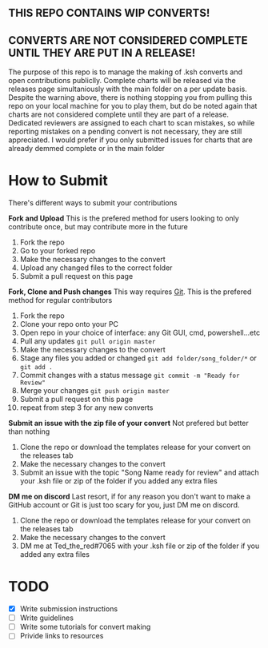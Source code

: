 ## THIS REPO CONTAINS WIP CONVERTS!

## CONVERTS ARE NOT CONSIDERED COMPLETE UNTIL THEY ARE PUT IN A RELEASE!

The purpose of this repo is to manage the making of .ksh converts and open contributions publiclly. Complete charts will be released via the releases page simultaniously with the main folder on a per update basis. Despite the warning above, there is nothing stopping you from pulling this repo on your local machine for you to play them, but do be noted again that charts are not considered complete until they are part of a release. Dedicated reviewers are assigned to each chart to scan mistakes, so while reporting mistakes on a pending convert is not necessary, they are still appreciated. I would prefer if you only submitted  issues for charts that are already demmed complete or in the main folder

# How to Submit

There's different ways to submit your contributions

**Fork and Upload**
This is the prefered method for users looking to only contribute once, but may contribute more in the future
1. Fork the repo
2. Go to your forked repo
3. Make the necessary changes to the convert
4. Upload any changed files to the correct folder
5. Submit a pull request on this page

**Fork, Clone and Push changes** This way requires [Git](https://git-scm.com/). This is the prefered method for regular contributors
1. Fork the repo
2. Clone your repo onto your PC
3. Open repo in your choice of interface: any Git GUI, cmd, powershell...etc
4. Pull any updates ```git pull origin master```
5. Make the necessary changes to the convert
6. Stage any files you added or changed ```git add folder/song_folder/*``` or ```git add .```
7. Commit changes with a status message ```git commit -m "Ready for Review"```
8. Merge your changes ```git push origin master```
9. Submit a pull request on this page
10. repeat from step 3 for any new converts

**Submit an issue with the zip file of your convert** Not prefered but better than nothing
1. Clone the repo or download the templates release for your convert on the releases tab
2. Make the necessary changes to the convert
3. Submit an issue with the topic "Song Name <difficulty> ready for review" and attach your .ksh file or zip of the folder if you added any extra files
  
**DM me on discord** Last resort, if for any reason you don't want to make a GitHub account or Git is just too scary for you, just DM me on discord.
1. Clone the repo or download the templates release for your convert on the releases tab
2. Make the necessary changes to the convert
3. DM me at Ted_the_red#7065 with your .ksh file or zip of the folder if you added any extra files

# TODO
- [x] Write submission instructions
- [ ] Write guidelines
- [ ] Write some tutorials for convert making 
- [ ] Privide links to resources
